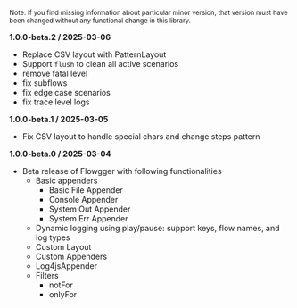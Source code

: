 
<small>Note: If you find missing information about particular minor version, that version must have been changed without any functional change in this library.</small>

**1.0.0-beta.2 / 2025-03-06**
- Replace CSV layout with PatternLayout
- Support `flush` to clean all active scenarios
- remove fatal level
- fix subflows
- fix edge case scenarios
- fix trace level logs

**1.0.0-beta.1 / 2025-03-05**
- Fix CSV layout to handle special chars and change steps pattern

**1.0.0-beta.0 / 2025-03-04**
- Beta release of Flowgger with following functionalities
  - Basic appenders
    - Basic File Appender
    - Console Appender
    - System Out Appender
    - System Err Appender
  - Dynamic logging using play/pause: support keys, flow names, and log types
  - Custom Layout
  - Custom Appenders
  - Log4jsAppender
  - Filters
    - notFor
    - onlyFor
